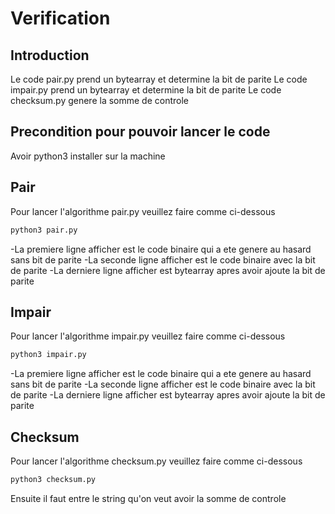 # Verification

## Introduction 
Le code pair.py prend un bytearray et determine la bit de parite
Le code impair.py prend un bytearray et determine la bit de parite
Le code checksum.py genere la somme de controle

## Precondition pour pouvoir lancer le code
Avoir python3 installer sur la machine



## Pair
Pour lancer l'algorithme pair.py veuillez faire comme ci-dessous

```bash
python3 pair.py
```
-La premiere ligne afficher est le code binaire qui a ete genere au hasard sans bit de parite
-La seconde ligne afficher est  le code binaire avec la bit de parite
-La derniere ligne afficher est bytearray apres avoir ajoute la bit de parite

## Impair
Pour lancer l'algorithme impair.py veuillez faire comme ci-dessous

```bash
python3 impair.py
```

-La premiere ligne afficher est le code binaire qui a ete genere au hasard sans bit de parite
-La seconde ligne afficher est  le code binaire avec la bit de parite
-La derniere ligne afficher est bytearray apres avoir ajoute la bit de parite

## Checksum
Pour lancer l'algorithme checksum.py veuillez faire comme ci-dessous

```bash
python3 checksum.py
```
Ensuite il faut entre le string qu'on veut avoir la somme de controle
